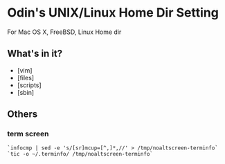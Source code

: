 # Odin's UNIX/Linux Home Dir Setting

For Mac OS X, FreeBSD, Linux Home dir


## What's in it?
* [vim]
* [files]
* [scripts]
* [sbin]

## Others

### term screen

    `infocmp | sed -e 's/[sr]mcup=[^,]*,//' > /tmp/noaltscreen-terminfo`
    `tic -o ~/.terminfo/ /tmp/noaltscreen-terminfo`
